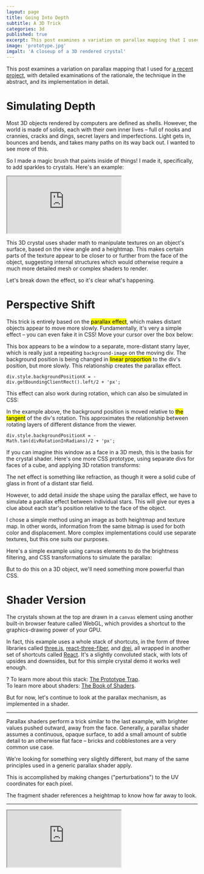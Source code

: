 ```yaml
---
layout: page
title: Going Into Depth
subtitle: A 3D Trick
categories: 3d
published: true
excerpt: This post examines a variation on parallax mapping that I used for a recent project called <a href="/the-prototype-trap">The Gem Collector</a>, with detailed examinations of the rationale, the technique in the abstract, and its implementation in detail.
image: 'prototype.jpg'
imgalt: 'A closeup of a 3D rendered crystal'
---
```


<link rel="stylesheet" href="assets/crystal-shader/demo.css">

<!-- 
Let's try something new! Mix and match your own adventure:

<button>Child</button> <button>Artist</button> <button>Coder</button> <button>Specialist</button>

---
-->

<div class="aside">This post examines a variation on parallax mapping that I used for <a href="/the-prototype-trap">a recent project</a>, with detailed examinations of the rationale, the technique in the abstract, and its implementation in detail.</div>

# Simulating Depth

Most 3D objects rendered by computers are defined as shells. However, the world is made of solids, each with their own inner lives – full of nooks and crannies, cracks and dings, secret layers and imperfections. Light gets in, bounces and bends, and takes many paths on its way back out. I wanted to see more of this.

So I made a magic brush that paints inside of things! I made it, specifically, to add sparkles to crystals. Here's an example:

<div class="iframewrapper">
<iframe class="glcanvas" src="https://meetar.github.io/FS-reverse-parallax-plain/"></iframe>
</div>

This 3D crystal uses shader math to manipulate textures on an object's surface, based on the view angle and a heightmap. This makes certain parts of the texture appear to be closer to or further from the face of the object, suggesting internal structures which would otherwise require a much more detailed mesh or complex shaders to render.

Let's break down the effect, so it's clear what's happening.

# Perspective Shift


This trick is entirely based on the <mark>parallax effect</mark>, which makes distant objects appear to move more slowly. Fundamentally, it's very a simple effect – you can even fake it in CSS! Move your cursor over the box below:

<div id="scrollContainer" class="container">
  <div id="scrollDiv" class="box"></div>
</div>

This box appears to be a window to a separate, more-distant starry layer, which is really just a repeating <code>background-image</code> on the moving div. The background position is being changed in <mark>linear proportion</mark> to the div's position, but more slowly. This relationship creates the parallax effect.

<code>div.style.backgroundPositionX = - div.getBoundingClientRect().left/2 + 'px';</code>

This effect can also work during rotation, which can also be simulated in CSS:

<div id="rotateContainer" class="container">
  <div id="rotateDiv" class="box"></div>
</div>

In the example above, the background position is moved relative to <mark>the tangent</mark> of the div's rotation. This approximates the relationship between rotating layers of different distance from the viewer.

<code>div.style.backgroundPositionX = - Math.tan(divRotationInRadians)/2 + 'px';</code>

If you can imagine this window as a face in a 3D mesh, this is the basis for the crystal shader. Here's one more CSS prototype, using separate divs for faces of a cube, and applying 3D rotation transforms:

<div id="cubeContainer" class="container">
  <div id="cube" class="cubeDiv">
    <div class="face front"></div>
    <div class="face left"></div>
    <div class="face right"></div>
    <div class="face top"></div>
    <div class="face bottom"></div>
  </div>
</div>

The net effect is something like refraction, as though it were a solid cube of glass in front of a distant star field.

However, to add detail <em>inside</em> the shape using the parallax effect, we have to simulate a parallax effect between individual stars. This will give our eyes a clue about each star's position relative to the face of the object.

I chose a simple method using an image as both heightmap and texture map. In other words, information from the same bitmap is used for both color and displacement. More complex implementations could use separate textures, but this one suits our purposes.

Here's a simple example using canvas elements to do the brightness filtering, and CSS transformations to simulate the parallax:

<div id="cheeseContainer"></div>

But to do this on a 3D object, we'll need something more powerful than CSS.

# Shader Version

The crystals shown at the top are drawn in a <code>canvas</code> element using another built-in browser feature called WebGL, which provides a shortcut to the graphics-drawing power of your GPU.

In fact, this example uses a whole stack of shortcuts, in the form of three libraries called <a href="http://threejs.org">three.js</a>, <a href="https://github.com/pmndrs/react-three-fiber">react-three-fiber</a>, and <a href="https://github.com/pmndrs/drei">drei</a>, all wrapped in another set of shortcuts called <a href="">React</a>. It's a slightly convoluted stack, with lots of upsides and downsides, but for this simple crystal demo it works well enough.

<div id="diagram-container" class="container"></div>

<div class="infobox aside">
<span class="infoboxLabel">?</span>
<span class="infoboxContent">
To learn more about this stack: <a href="/the-prototype-trap">The Prototype Trap</a>.<br>
To learn more about shaders: <a href="https://thebookofshaders.com/">The Book of Shaders</a>.
</span>
</div>

But for now, let's continue to look at the parallax mechanism, as implemented in a shader.

---

Parallax shaders perform a trick similar to the last example, with brighter values pushed outward, away from the face. Generally, a parallax shader assumes a continuous, opaque surface, to add a small amount of subtle detail to an otherwise flat face – bricks and cobblestones are a very common use case.

We're looking for something very slightly different, but many of the same principles used in a generic parallax shader apply.






This is accomplished by making changes ("perturbations") to the UV coordinates for each pixel.

The fragment shader references a heightmap to know how far away to look.

---

<div class="iframewrapper">
<iframe class="glcanvas" src="https://meetar.github.io/FS-reverse-parallax/"></iframe>
</div>

<script src="assets/crystal-shader/demo.js"></script>

